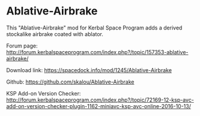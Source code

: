 # Ablative-Airbrake

 This "Ablative-Airbrake" mod for Kerbal Space Program adds a derived stockalike airbrake coated with ablator.
 
 
Forum page: http://forum.kerbalspaceprogram.com/index.php?/topic/157353-ablative-airbrake/

Download link: https://spacedock.info/mod/1245/Ablative-Airbrake

Github: https://github.com/skalou/Ablative-Airbrake

KSP Add-on Version Checker: http://forum.kerbalspaceprogram.com/index.php?/topic/72169-12-ksp-avc-add-on-version-checker-plugin-1162-miniavc-ksp-avc-online-2016-10-13/
